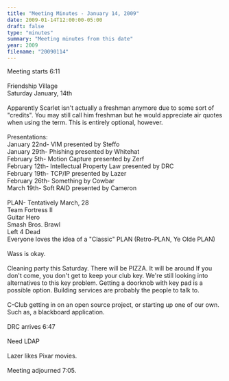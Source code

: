 ```yaml
---
title: "Meeting Minutes - January 14, 2009"
date: 2009-01-14T12:00:00-05:00
draft: false
type: "minutes"
summary: "Meeting minutes from this date"
year: 2009
filename: "20090114"
---
```


Meeting starts 6:11<br />
<br />
Friendship Village<br />
Saturday January, 14th<br />
<br />
Apparently Scarlet isn't actually a freshman anymore due to some sort of "credits". You may still call him freshman but he would appreciate air quotes when using the term. This is entirely optional, however.<br />
<br />
Presentations:<br />
January 22nd- VIM presented by Steffo<br />
January 29th- Phishing presented by Whitehat<br />
February 5th- Motion Capture presented by Zerf<br />
February 12th- Intellectual Property Law presented by DRC<br />
February 19th- TCP/IP presented by Lazer<br />
February 26th- Something by Cowbar<br />
March 19th- Soft RAID presented by Cameron<br />
<br />
PLAN- Tentatively March, 28<br />
Team Fortress II<br />
Guitar Hero<br />
Smash Bros. Brawl<br />
Left 4 Dead<br />
Everyone loves the idea of a "Classic" PLAN (Retro-PLAN, Ye Olde PLAN)<br />
<br />
Wass is okay.<br />
<br />
Cleaning party this Saturday. There will be PIZZA. It will be around  If you don't come, you don't get to keep your club key. We're still looking into alternatives to this key problem. Getting a doorknob with key pad is a possible option. Building services are probably the people to talk to.<br />
<br />
C-Club getting in on an open source project, or starting up one of our own. Such as, a blackboard application.<br />
<br />
DRC arrives 6:47<br />
<br />
Need LDAP <br />
<br />
Lazer likes Pixar movies.<br />
<br />
Meeting adjourned 7:05.
